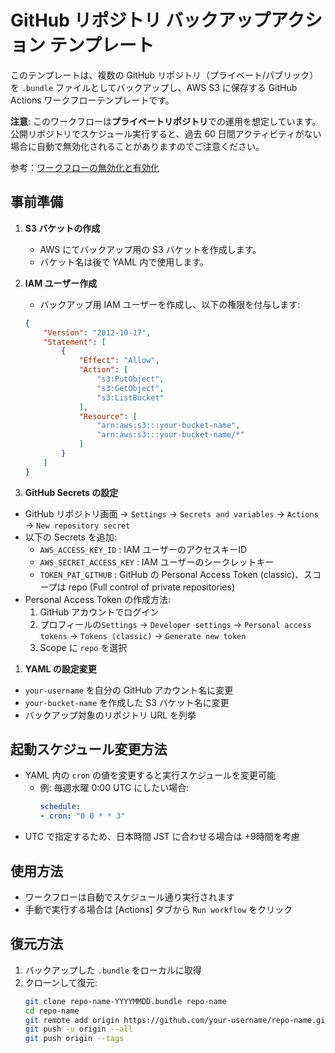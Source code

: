 # GitHub リポジトリ バックアップアクション テンプレート

このテンプレートは、複数の GitHub リポジトリ（プライベート/パブリック）を `.bundle` ファイルとしてバックアップし、AWS S3 に保存する GitHub Actions ワークフローテンプレートです。

**注意**: このワークフローは**プライベートリポジトリ**での運用を想定しています。
公開リポジトリでスケジュール実行すると、過去 60 日間アクティビティがない場合に自動で無効化されることがありますのでご注意ください。

参考：[ワークフローの無効化と有効化](https://docs.github.com/ja/actions/how-tos/manage-workflow-runs/disable-and-enable-workflows)

## 事前準備
1. **S3 バケットの作成**
   - AWS にてバックアップ用の S3 バケットを作成します。
   - バケット名は後で YAML 内で使用します。

2. **IAM ユーザー作成**
   - バックアップ用 IAM ユーザーを作成し、以下の権限を付与します:
    ```json
    {
        "Version": "2012-10-17",
        "Statement": [
            {
                "Effect": "Allow",
                "Action": [
                    "s3:PutObject",
                    "s3:GetObject",
                    "s3:ListBucket"
                ],
                "Resource": [
                    "arn:aws:s3:::your-bucket-name",
                    "arn:aws:s3:::your-bucket-name/*"
                ]
            }
        ]
    }
    ```

3. **GitHub Secrets の設定**

- GitHub リポジトリ画面  → `Settings` → `Secrets and variables` → `Actions` → `New repository secret`
- 以下の Secrets を追加:
  - `AWS_ACCESS_KEY_ID` : IAM ユーザーのアクセスキーID
  - `AWS_SECRET_ACCESS_KEY` : IAM ユーザーのシークレットキー
  - `TOKEN_PAT_GITHUB` : GitHub の Personal Access Token (classic)、スコープは repo (Full control of private repositories)
- Personal Access Token の作成方法:
  1. GitHub アカウントでログイン
  2. プロフィールの`Settings` → `Developer settings` → `Personal access tokens` → `Tokens (classic)` → `Generate new token`
  3. Scope に `repo` を選択

1. **YAML の設定変更**
- `your-username` を自分の GitHub アカウント名に変更
- `your-bucket-name` を作成した S3 バケット名に変更
- バックアップ対象のリポジトリ URL を列挙

## 起動スケジュール変更方法

- YAML 内の `cron` の値を変更すると実行スケジュールを変更可能
  - 例: 毎週水曜 0:00 UTC にしたい場合:
    ```yaml
    schedule:
    - cron: "0 0 * * 3"
    ```
- UTC で指定するため、日本時間 JST に合わせる場合は +9時間を考慮

## 使用方法

- ワークフローは自動でスケジュール通り実行されます
- 手動で実行する場合は [Actions] タブから `Run workflow` をクリック

## 復元方法

1. バックアップした `.bundle` をローカルに取得
2. クローンして復元:
    ```bash
    git clone repo-name-YYYYMMDD.bundle repo-name
    cd repo-name
    git remote add origin https://github.com/your-username/repo-name.git
    git push -u origin --all
    git push origin --tags
    ```
